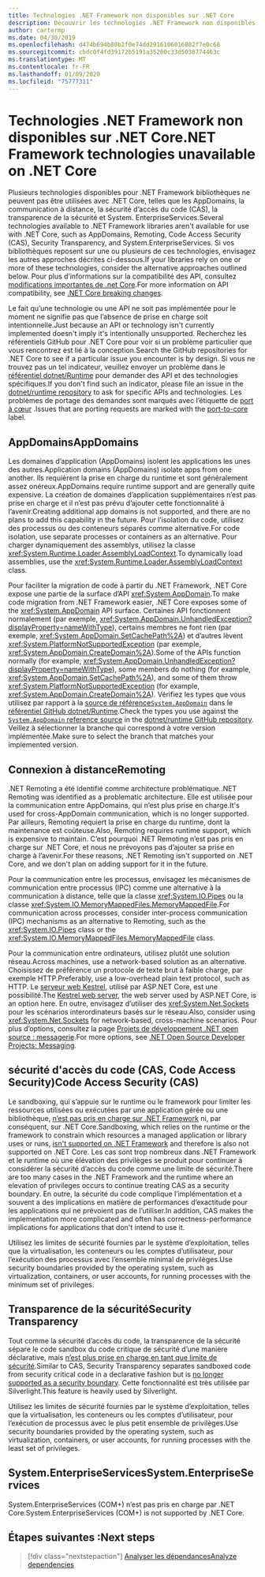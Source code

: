```yaml
---
title: Technologies .NET Framework non disponibles sur .NET Core
description: Découvrir les technologies .NET Framework non disponibles sur .NET Core
author: cartermp
ms.date: 04/30/2019
ms.openlocfilehash: d474b694b80b2f0e74dd2916106016802f7e0c68
ms.sourcegitcommit: cbdc0f4fd39172b5191a35200c33d5030774463c
ms.translationtype: MT
ms.contentlocale: fr-FR
ms.lasthandoff: 01/09/2020
ms.locfileid: "75777311"
---
```

# <a name="net-framework-technologies-unavailable-on-net-core"></a><span data-ttu-id="ae541-103">Technologies .NET Framework non disponibles sur .NET Core</span><span class="sxs-lookup"><span data-stu-id="ae541-103">.NET Framework technologies unavailable on .NET Core</span></span>

<span data-ttu-id="ae541-104">Plusieurs technologies disponibles pour .NET Framework bibliothèques ne peuvent pas être utilisées avec .NET Core, telles que les AppDomains, la communication à distance, la sécurité d’accès du code (CAS), la transparence de la sécurité et System. EnterpriseServices.</span><span class="sxs-lookup"><span data-stu-id="ae541-104">Several technologies available to .NET Framework libraries aren't available for use with .NET Core, such as AppDomains, Remoting, Code Access Security (CAS), Security Transparency, and System.EnterpriseServices.</span></span> <span data-ttu-id="ae541-105">Si vos bibliothèques reposent sur une ou plusieurs de ces technologies, envisagez les autres approches décrites ci-dessous.</span><span class="sxs-lookup"><span data-stu-id="ae541-105">If your libraries rely on one or more of these technologies, consider the alternative approaches outlined below.</span></span> <span data-ttu-id="ae541-106">Pour plus d’informations sur la compatibilité des API, consultez [modifications importantes de .net Core](../compatibility/breaking-changes.md).</span><span class="sxs-lookup"><span data-stu-id="ae541-106">For more information on API compatibility, see [.NET Core breaking changes](../compatibility/breaking-changes.md).</span></span>

<span data-ttu-id="ae541-107">Le fait qu’une technologie ou une API ne soit pas implémentée pour le moment ne signifie pas que l’absence de prise en charge soit intentionnelle.</span><span class="sxs-lookup"><span data-stu-id="ae541-107">Just because an API or technology isn't currently implemented doesn't imply it's intentionally unsupported.</span></span> <span data-ttu-id="ae541-108">Recherchez les référentiels GitHub pour .NET Core pour voir si un problème particulier que vous rencontrez est lié à la conception.</span><span class="sxs-lookup"><span data-stu-id="ae541-108">Search the GitHub repositories for .NET Core to see if a particular issue you encounter is by design.</span></span> <span data-ttu-id="ae541-109">Si vous ne trouvez pas un tel indicateur, veuillez envoyer un problème dans le [référentiel dotnet/Runtime](https://github.com/dotnet/runtime/issues) pour demander des API et des technologies spécifiques.</span><span class="sxs-lookup"><span data-stu-id="ae541-109">If you don't find such an indicator, please file an issue in the [dotnet/runtime repository](https://github.com/dotnet/runtime/issues) to ask for specific APIs and technologies.</span></span> <span data-ttu-id="ae541-110">Les problèmes de portage des demandes sont marqués avec l’étiquette de [port à cœur](https://github.com/dotnet/runtime/labels/port-to-core) .</span><span class="sxs-lookup"><span data-stu-id="ae541-110">Issues that are porting requests are marked with the [port-to-core](https://github.com/dotnet/runtime/labels/port-to-core) label.</span></span>

## <a name="appdomains"></a><span data-ttu-id="ae541-111">AppDomains</span><span class="sxs-lookup"><span data-stu-id="ae541-111">AppDomains</span></span>

<span data-ttu-id="ae541-112">Les domaines d’application (AppDomains) isolent les applications les unes des autres.</span><span class="sxs-lookup"><span data-stu-id="ae541-112">Application domains (AppDomains) isolate apps from one another.</span></span> <span data-ttu-id="ae541-113">Ils requièrent la prise en charge du runtime et sont généralement assez onéreux.</span><span class="sxs-lookup"><span data-stu-id="ae541-113">AppDomains require runtime support and are generally quite expensive.</span></span> <span data-ttu-id="ae541-114">La création de domaines d’application supplémentaires n’est pas prise en charge et il n’est pas prévu d’ajouter cette fonctionnalité à l’avenir.</span><span class="sxs-lookup"><span data-stu-id="ae541-114">Creating additional app domains is not supported, and there are no plans to add this capability in the future.</span></span> <span data-ttu-id="ae541-115">Pour l’isolation du code, utilisez des processus ou des conteneurs séparés comme alternative.</span><span class="sxs-lookup"><span data-stu-id="ae541-115">For code isolation, use separate processes or containers as an alternative.</span></span> <span data-ttu-id="ae541-116">Pour charger dynamiquement des assemblys, utilisez la classe <xref:System.Runtime.Loader.AssemblyLoadContext>.</span><span class="sxs-lookup"><span data-stu-id="ae541-116">To dynamically load assemblies, use the <xref:System.Runtime.Loader.AssemblyLoadContext> class.</span></span>

<span data-ttu-id="ae541-117">Pour faciliter la migration de code à partir du .NET Framework, .NET Core expose une partie de la surface d’API <xref:System.AppDomain>.</span><span class="sxs-lookup"><span data-stu-id="ae541-117">To make code migration from .NET Framework easier, .NET Core exposes some of the <xref:System.AppDomain> API surface.</span></span> <span data-ttu-id="ae541-118">Certaines API fonctionnent normalement (par exemple, <xref:System.AppDomain.UnhandledException?displayProperty=nameWithType>), certains membres ne font rien (par exemple, <xref:System.AppDomain.SetCachePath%2A>) et d’autres lèvent <xref:System.PlatformNotSupportedException> (par exemple, <xref:System.AppDomain.CreateDomain%2A>).</span><span class="sxs-lookup"><span data-stu-id="ae541-118">Some of the APIs function normally (for example, <xref:System.AppDomain.UnhandledException?displayProperty=nameWithType>), some members do nothing (for example, <xref:System.AppDomain.SetCachePath%2A>), and some of them throw <xref:System.PlatformNotSupportedException> (for example, <xref:System.AppDomain.CreateDomain%2A>).</span></span> <span data-ttu-id="ae541-119">Vérifiez les types que vous utilisez par rapport à la [source de référence`System.AppDomain`](https://github.com/dotnet/runtime/blob/master/src/libraries/System.Private.CoreLib/src/System/AppDomain.cs) dans le [référentiel GitHub dotnet/Runtime](https://github.com/dotnet/runtime).</span><span class="sxs-lookup"><span data-stu-id="ae541-119">Check the types you use against the [`System.AppDomain` reference source](https://github.com/dotnet/runtime/blob/master/src/libraries/System.Private.CoreLib/src/System/AppDomain.cs) in the [dotnet/runtime GitHub repository](https://github.com/dotnet/runtime).</span></span> <span data-ttu-id="ae541-120">Veillez à sélectionner la branche qui correspond à votre version implémentée.</span><span class="sxs-lookup"><span data-stu-id="ae541-120">Make sure to select the branch that matches your implemented version.</span></span>

## <a name="remoting"></a><span data-ttu-id="ae541-121">Connexion à distance</span><span class="sxs-lookup"><span data-stu-id="ae541-121">Remoting</span></span>

<span data-ttu-id="ae541-122">.NET Remoting a été identifié comme architecture problématique.</span><span class="sxs-lookup"><span data-stu-id="ae541-122">.NET Remoting was identified as a problematic architecture.</span></span> <span data-ttu-id="ae541-123">Elle est utilisée pour la communication entre AppDomains, qui n’est plus prise en charge.</span><span class="sxs-lookup"><span data-stu-id="ae541-123">It's used for cross-AppDomain communication, which is no longer supported.</span></span> <span data-ttu-id="ae541-124">Par ailleurs, Remoting requiert la prise en charge du runtime, dont la maintenance est coûteuse.</span><span class="sxs-lookup"><span data-stu-id="ae541-124">Also, Remoting requires runtime support, which is expensive to maintain.</span></span> <span data-ttu-id="ae541-125">C’est pourquoi .NET Remoting n’est pas pris en charge sur .NET Core, et nous ne prévoyons pas d’ajouter sa prise en charge à l’avenir.</span><span class="sxs-lookup"><span data-stu-id="ae541-125">For these reasons, .NET Remoting isn't supported on .NET Core, and we don't plan on adding support for it in the future.</span></span>

<span data-ttu-id="ae541-126">Pour la communication entre les processus, envisagez les mécanismes de communication entre processus (IPC) comme une alternative à la communication à distance, telle que la classe <xref:System.IO.Pipes> ou la classe <xref:System.IO.MemoryMappedFiles.MemoryMappedFile>.</span><span class="sxs-lookup"><span data-stu-id="ae541-126">For communication across processes, consider inter-process communication (IPC) mechanisms as an alternative to Remoting, such as the <xref:System.IO.Pipes> class or the <xref:System.IO.MemoryMappedFiles.MemoryMappedFile> class.</span></span>

<span data-ttu-id="ae541-127">Pour la communication entre ordinateurs, utilisez plutôt une solution réseau.</span><span class="sxs-lookup"><span data-stu-id="ae541-127">Across machines, use a network-based solution as an alternative.</span></span> <span data-ttu-id="ae541-128">Choisissez de préférence un protocole de texte brut à faible charge, par exemple HTTP.</span><span class="sxs-lookup"><span data-stu-id="ae541-128">Preferably, use a low-overhead plain text protocol, such as HTTP.</span></span> <span data-ttu-id="ae541-129">Le [serveur web Kestrel](https://docs.microsoft.com/aspnet/core/fundamentals/servers/kestrel), utilisé par ASP.NET Core, est une possibilité.</span><span class="sxs-lookup"><span data-stu-id="ae541-129">The [Kestrel web server](https://docs.microsoft.com/aspnet/core/fundamentals/servers/kestrel), the web server used by ASP.NET Core, is an option here.</span></span> <span data-ttu-id="ae541-130">En outre, envisagez d’utiliser des <xref:System.Net.Sockets> pour les scénarios interordinateurs basés sur le réseau.</span><span class="sxs-lookup"><span data-stu-id="ae541-130">Also, consider using <xref:System.Net.Sockets> for network-based, cross-machine scenarios.</span></span> <span data-ttu-id="ae541-131">Pour plus d’options, consultez la page [Projets de développement .NET open source : messagerie](https://github.com/Microsoft/dotnet/blob/master/dotnet-developer-projects.md#messaging).</span><span class="sxs-lookup"><span data-stu-id="ae541-131">For more options, see [.NET Open Source Developer Projects: Messaging](https://github.com/Microsoft/dotnet/blob/master/dotnet-developer-projects.md#messaging).</span></span>

## <a name="code-access-security-cas"></a><span data-ttu-id="ae541-132">sécurité d'accès du code (CAS, Code Access Security)</span><span class="sxs-lookup"><span data-stu-id="ae541-132">Code Access Security (CAS)</span></span>

<span data-ttu-id="ae541-133">Le sandboxing, qui s’appuie sur le runtime ou le framework pour limiter les ressources utilisées ou exécutées par une application gérée ou une bibliothèque, [n’est pas pris en charge sur .NET Framework](../../framework/misc/code-access-security.md) ni, par conséquent, sur .NET Core.</span><span class="sxs-lookup"><span data-stu-id="ae541-133">Sandboxing, which relies on the runtime or the framework to constrain which resources a managed application or library uses or runs, [isn't supported on .NET Framework](../../framework/misc/code-access-security.md) and therefore is also not supported on .NET Core.</span></span> <span data-ttu-id="ae541-134">Les cas sont trop nombreux dans .NET Framework et le runtime où une élévation des privilèges se produit pour continuer à considérer la sécurité d’accès du code comme une limite de sécurité.</span><span class="sxs-lookup"><span data-stu-id="ae541-134">There are too many cases in the .NET Framework and the runtime where an elevation of privileges occurs to continue treating CAS as a security boundary.</span></span> <span data-ttu-id="ae541-135">En outre, la sécurité du code complique l’implémentation et a souvent a des implications en matière de performances d’exactitude pour les applications qui ne prévoient pas de l’utiliser.</span><span class="sxs-lookup"><span data-stu-id="ae541-135">In addition, CAS makes the implementation more complicated and often has correctness-performance implications for applications that don't intend to use it.</span></span>

<span data-ttu-id="ae541-136">Utilisez les limites de sécurité fournies par le système d’exploitation, telles que la virtualisation, les conteneurs ou les comptes d’utilisateur, pour l’exécution des processus avec l’ensemble minimal de privilèges.</span><span class="sxs-lookup"><span data-stu-id="ae541-136">Use security boundaries provided by the operating system, such as virtualization, containers, or user accounts, for running processes with the minimum set of privileges.</span></span>

## <a name="security-transparency"></a><span data-ttu-id="ae541-137">Transparence de la sécurité</span><span class="sxs-lookup"><span data-stu-id="ae541-137">Security Transparency</span></span>

<span data-ttu-id="ae541-138">Tout comme la sécurité d’accès du code, la transparence de la sécurité sépare le code sandbox du code critique de sécurité d’une manière déclarative, mais [n’est plus prise en charge en tant que limite de sécurité](../../framework/misc/security-transparent-code.md).</span><span class="sxs-lookup"><span data-stu-id="ae541-138">Similar to CAS, Security Transparency separates sandboxed code from security critical code in a declarative fashion but is [no longer supported as a security boundary](../../framework/misc/security-transparent-code.md).</span></span> <span data-ttu-id="ae541-139">Cette fonctionnalité est très utilisée par Silverlight.</span><span class="sxs-lookup"><span data-stu-id="ae541-139">This feature is heavily used by Silverlight.</span></span>

<span data-ttu-id="ae541-140">Utilisez les limites de sécurité fournies par le système d’exploitation, telles que la virtualisation, les conteneurs ou les comptes d’utilisateur, pour l’exécution de processus avec le plus petit ensemble de privilèges.</span><span class="sxs-lookup"><span data-stu-id="ae541-140">Use security boundaries provided by the operating system, such as virtualization, containers, or user accounts, for running processes with the least set of privileges.</span></span>

## <a name="systementerpriseservices"></a><span data-ttu-id="ae541-141">System.EnterpriseServices</span><span class="sxs-lookup"><span data-stu-id="ae541-141">System.EnterpriseServices</span></span>

<span data-ttu-id="ae541-142">System.EnterpriseServices (COM+) n’est pas pris en charge par .NET Core.</span><span class="sxs-lookup"><span data-stu-id="ae541-142">System.EnterpriseServices (COM+) is not supported by .NET Core.</span></span>

## <a name="next-steps"></a><span data-ttu-id="ae541-143">Étapes suivantes :</span><span class="sxs-lookup"><span data-stu-id="ae541-143">Next steps</span></span>

>[!div class="nextstepaction"]
>[<span data-ttu-id="ae541-144">Analyser les dépendances</span><span class="sxs-lookup"><span data-stu-id="ae541-144">Analyze dependencies</span></span>](third-party-deps.md)
